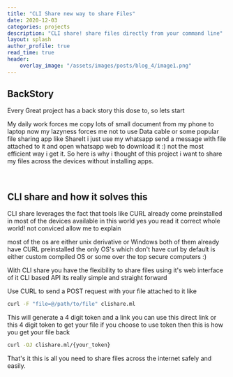 ```yaml
---
title: "CLI Share new way to share Files"
date: 2020-12-03
categories: projects
description: "CLI share! share files directly from your command line"
layout: splash
author_profile: true
read_time: true
header:
    overlay_image: "/assets/images/posts/blog_4/image1.png"
---
```


## BackStory 
Every Great project has a back story this dose to, so lets start

My daily work forces me copy lots of small document from my phone to laptop now my lazyness forces me not to use Data cable 
or some popular file sharing app like ShareIt i just use my whatsapp send a message with file attached to it and open whatsapp
 web to download it :) not the most efficient way i get it. So here is why i thought of this project i want to share my files 
 across the devices without installing apps.

<br>

## CLI share and how it solves this

CLI share leverages the fact that tools like CURL already come preinstalled in most of the devices available in this world 
yes you read it correct whole world!  not conviced allow me to explain

most of the os are either unix derivative or Windows both of them already have CURL preinstalled the only OS's which don't
have curl by default is either custom compiled OS or some over the top secure computers :) 

With CLI share you have the flexibility to share files using it's web interface of it CLI based API its really simple and straight 
forward 

Use CURL to send a POST request with your file attached to it like
``` bash
curl -F "file=@/path/to/file" clishare.ml
```

This will generate a 4 digit token and a link you can use this direct link or this 4 digit token to get your file if you choose to 
use token then this is how you get your file back 

``` bash
curl -OJ clishare.ml/{your_token} 
```

That's it this is all you need to share files across the internet safely and easily.
